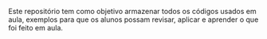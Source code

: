 <p>Este repositório tem como objetivo armazenar todos os códigos usados em aula, exemplos para que os alunos possam revisar, aplicar e aprender o que foi feito em aula.</p>
